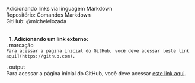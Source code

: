 Adicionando links via linguagem Markdown    
Repositório: Comandos Markdown  
GitHub: @michelelozada    
&nbsp;
     
&nbsp; 
**1. Adicionando um link externo:**  
. marcação  
`Para acessar a página inicial do GitHub, você deve acessar [este link aqui](https://github.com).`    

. output  
Para acessar a página inicial do GitHub, você deve acessar [este link aqui](https://github.com).    